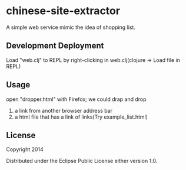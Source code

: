 # chinese-site-extractor

A simple web service mimic the idea of shopping list.

## Development Deployment
Load "web.clj" to REPL by right-clicking in web.clj(clojure -> Load file in REPL)

## Usage
open "dropper.html" with Firefox; we could drap and drop

1. a link from another browser address bar
2. a html file that has a link of links(Try example_list.html)

## License

Copyright 2014 

Distributed under the Eclipse Public License either version 1.0.
